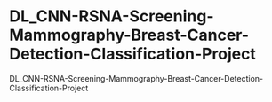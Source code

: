 # DL_CNN-RSNA-Screening-Mammography-Breast-Cancer-Detection-Classification-Project
DL_CNN-RSNA-Screening-Mammography-Breast-Cancer-Detection-Classification-Project
